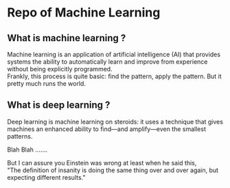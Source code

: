 # Repo of Machine Learning

## What is machine learning ?
Machine learning is an application of artificial intelligence (AI) that provides systems the ability to automatically learn and improve from experience without being explicitly programmed. <br>
Frankly, this process is quite basic: find the pattern, apply the pattern. But it pretty much runs the world.

## What is deep learning ?
Deep learning is machine learning on steroids: it uses a technique that gives machines an enhanced ability to find—and amplify—even the smallest patterns.

Blah Blah ....... 

But I can assure you Einstein was wrong at least when he said this, <br>
"The definition of insanity is doing the same thing over and over again, but expecting different results." <br>

